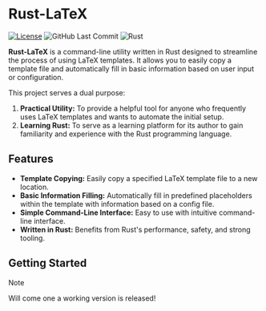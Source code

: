 # Rust-LaTeX

[![License](https://badges.sespra.ch/badge/license-MIT-blue.svg)](LICENSE)
![GitHub Last Commit](https://badges.sespra.ch/github/last-commit/bakxy/rust-latex)
![Rust](https://badges.sespra.ch/badge/rust-stable-blueviolet.svg)

**Rust-LaTeX** is a command-line utility written in Rust designed to streamline the process of using LaTeX templates. It allows you to easily copy a template file and automatically fill in basic information based on user input or configuration.

This project serves a dual purpose:

1.  **Practical Utility:** To provide a helpful tool for anyone who frequently uses LaTeX templates and wants to automate the initial setup.
2.  **Learning Rust:** To serve as a learning platform for its author to gain familiarity and experience with the Rust programming language.

## Features

* **Template Copying:** Easily copy a specified LaTeX template file to a new location.
* **Basic Information Filling:** Automatically fill in predefined placeholders within the template with information based on a config file.
* **Simple Command-Line Interface:** Easy to use with intuitive command-line interface.
* **Written in Rust:** Benefits from Rust's performance, safety, and strong tooling.

## Getting Started

> [!NOTE]
> Will come one a working version is released!
